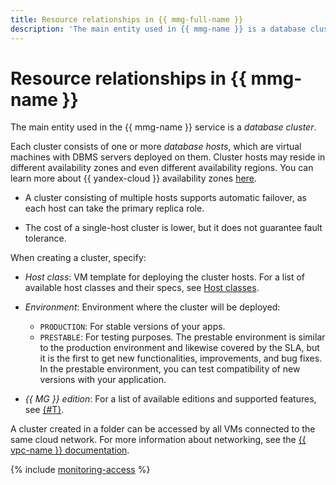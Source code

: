 ```yaml
---
title: Resource relationships in {{ mmg-full-name }}
description: 'The main entity used in {{ mmg-name }} is a database cluster. Each cluster consists of one or more database hosts, which are virtual machines with DBMS servers deployed on them. Cluster hosts may reside in different availability zones. A cluster with multiple hosts features automatic failover: one of the replica hosts becomes master if the current master host is down.'
---
```


# Resource relationships in {{ mmg-name }}

The main entity used in the {{ mmg-name }} service is a _database cluster_.

Each cluster consists of one or more _database hosts_, which are virtual machines with DBMS servers deployed on them. Cluster hosts may reside in different availability zones and even different availability regions. You can learn more about {{ yandex-cloud }} availability zones [here](../../overview/concepts/geo-scope.md).

* A cluster consisting of multiple hosts supports automatic failover, as each host can take the primary replica role.

* The cost of a single-host cluster is lower, but it does not guarantee fault tolerance.

When creating a cluster, specify:
* _Host class_: VM template for deploying the cluster hosts. For a list of available host classes and their specs, see [Host classes](instance-types.md).

* _Environment_: Environment where the cluster will be deployed:
   * `PRODUCTION`: For stable versions of your apps.
   * `PRESTABLE`: For testing purposes. The prestable environment is similar to the production environment and likewise covered by the SLA, but it is the first to get new functionalities, improvements, and bug fixes. In the prestable environment, you can test compatibility of new versions with your application.

* _{{ MG }} edition_: For a list of available editions and supported features, see [{#T}](./editions.md).


A cluster created in a folder can be accessed by all VMs connected to the same cloud network. For more information about networking, see the [{{ vpc-name }} documentation](../../vpc/).

{% include [monitoring-access](../../_includes/mdb/monitoring-access.md) %}

